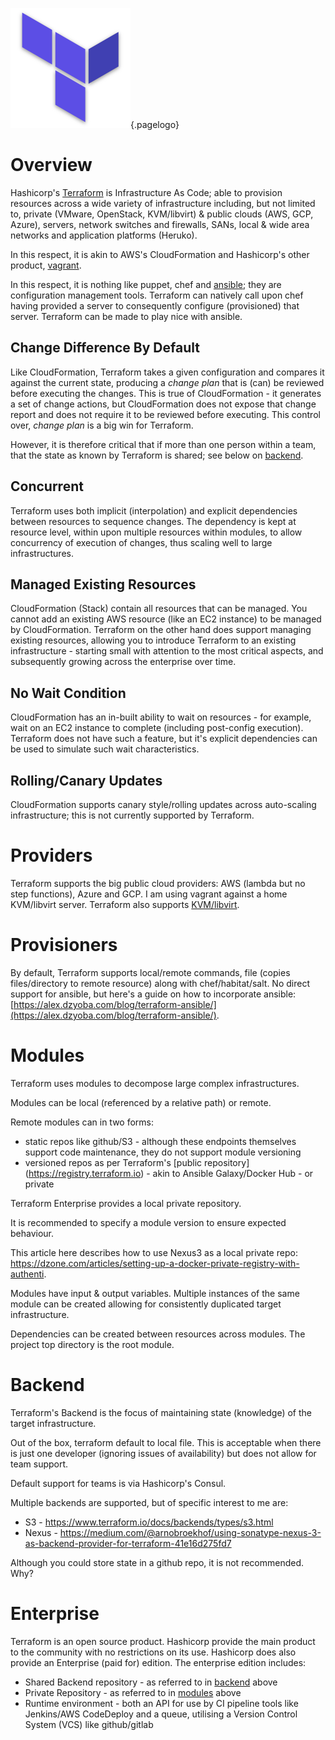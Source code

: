 ![Terraform Logo](/uploads/logos/terraform-logo.png "Terraform Logo"){.pagelogo}
<!-- TITLE: Terraform -->
<!-- SUBTITLE: A quick summary of Terraform -->

# Overview
Hashicorp's  [Terraform](https://www.terraform.io/) is Infrastructure As Code; able to provision resources across a wide variety of infrastructure including, but not limited to, private (VMware, OpenStack, KVM/libvirt) & public clouds (AWS, GCP, Azure), servers, network switches and firewalls, SANs, local & wide area networks and application platforms (Heruko).

In this respect, it is akin to AWS's CloudFormation and Hashicorp's other product, [vagrant](https://www.vagrantup.com).

In this respect, it is nothing like puppet, chef and [ansible](/technologies/ansible); they are configuration management tools. Terraform can natively call upon chef having provided a server to consequently configure (provisioned) that server. Terraform can be made to play nice with ansible.

## Change Difference By Default
Like CloudFormation, Terraform takes a given configuration and compares it against the current state, producing a _change plan_ that is (can) be reviewed before executing the changes. This is true of CloudFormation - it generates a set of change actions, but CloudFormation does not expose that change report and does not require it to be reviewed before executing. This control over, _change plan_ is a big win for Terraform.

However, it is therefore critical that if more than one person within a team, that the state as known by Terraform is shared; see below on [backend](#backend).

## Concurrent
Terraform uses both implicit (interpolation) and explicit dependencies between resources to sequence changes. The dependency is kept at resource level, within upon multiple resources within modules, to allow concurrency of execution of changes, thus scaling well to large infrastructures.

## Managed Existing Resources
CloudFormation (Stack) contain all resources that can be managed. You cannot add an existing AWS resource (like an EC2 instance) to be managed by CloudFormation. Terraform on the other hand does support managing existing resources, allowing you to introduce Terraform to an existing infrastructure - starting small with attention to the most critical aspects, and subsequently growing across the enterprise over time.

## No Wait Condition
CloudFormation has an in-built ability to wait on resources - for example, wait on an EC2 instance to complete (including post-config execution). Terraform does not have such a feature, but it's explicit dependencies can be used to simulate such wait characteristics.

## Rolling/Canary Updates
CloudFormation supports canary style/rolling updates across auto-scaling infrastructure; this is not currently supported by Terraform.

# Providers
Terraform supports the big public cloud providers: AWS (lambda but no step functions), Azure and GCP. I am using vagrant against a home KVM/libvirt server. Terraform also supports [KVM/libvirt](https://github.com/dmacvicar/terraform-provider-libvirt).

# Provisioners
By default, Terraform supports local/remote commands, file (copies files/directory to remote resource) along with chef/habitat/salt. No direct support for ansible, but here's a guide on how to incorporate ansible: [https://alex.dzyoba.com/blog/terraform-ansible/](https://alex.dzyoba.com/blog/terraform-ansible/).

# Modules
Terraform uses modules to decompose large complex infrastructures. 

Modules can be local (referenced by a relative path) or remote. 

Remote modules can in two forms:
* static repos like github/S3 - although these endpoints themselves support code maintenance, they do not support module versioning 
* versioned repos as per Terraform's [public repository] (https://registry.terraform.io) - akin to Ansible Galaxy/Docker Hub - or private 

Terraform Enterprise provides a local private repository. 

It is recommended to specify a module version to ensure expected behaviour. 

This article here describes how to use Nexus3 as a local private repo: https://dzone.com/articles/setting-up-a-docker-private-registry-with-authenti. 

Modules have input & output variables. Multiple instances of the same module can be created allowing for consistently duplicated target infrastructure. 

Dependencies can be created between resources across modules. The project top directory is the root module. 
# Backend
Terraform's Backend is the focus of maintaining state (knowledge) of the target infrastructure. 

Out of the box, terraform default to local file. This is acceptable when there is just one developer (ignoring issues of availability) but does not allow for team support. 

Default support for teams is via Hashicorp's Consul. 



Multiple backends are supported, but of specific interest to me are:
* S3 - https://www.terraform.io/docs/backends/types/s3.html
* Nexus - https://medium.com/@arnobroekhof/using-sonatype-nexus-3-as-backend-provider-for-terraform-41e16d275fd7

Although you could store state in a github repo, it is not recommended. Why? 

# Enterprise
Terraform is an open source product. Hashicorp provide the main product to the community with no restrictions on its use. Hashicorp does also provide an Enterprise (paid for) edition. The enterprise edition includes:
* Shared Backend repository - as referred to in [backend](#backend) above
* Private Repository - as referred to in [modules](#modules) above
* Runtime environment - both an API for use by CI pipeline tools like Jenkins/AWS CodeDeploy and a queue, utilising a Version Control System (VCS) like github/gitlab